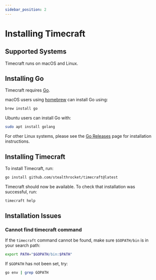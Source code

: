 ```yaml
---
sidebar_position: 2
---
```

# Installing Timecraft

## Supported Systems

Timecraft runs on macOS and Linux.

## Installing Go

Timecraft requires [Go](https://go.dev/).

macOS users using [homebrew](https://brew.sh/) can install Go using:

```bash
brew install go
```

Ubuntu users can install Go with:

```bash
sudo apt install golang
```

For other Linux systems, please see the [Go Releases](https://go.dev/dl/) page for installation instructions.

## Installing Timecraft

To install Timecraft, run:

```bash
go install github.com/stealthrocket/timecraft@latest
```

Timecraft should now be available. To check that installation was successful,
run:

```bash
timecraft help
```

## Installation Issues

### Cannot find timecraft command

If the `timecraft` command cannot be found, make sure `$GOPATH/bin` is in
your search path:

```bash
export PATH="$GOPATH/bin:$PATH"
```

If `$GOPATH` has not been set, try:

```bash
go env | grep GOPATH
```
